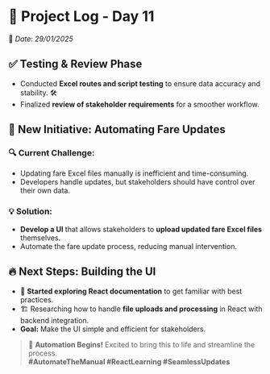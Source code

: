 # 🚀 **Project Log - Day 11**  
📅 *Date: 29/01/2025*  

## ✅ **Testing & Review Phase**  
- Conducted **Excel routes and script testing** to ensure data accuracy and stability. 🛠️  
- Finalized **review of stakeholder requirements** for a smoother workflow.  

## 🎯 **New Initiative: Automating Fare Updates**  
### 🔍 **Current Challenge:**  
- Updating fare Excel files manually is inefficient and time-consuming.  
- Developers handle updates, but stakeholders should have control over their own data.  

### 💡 **Solution:**  
- **Develop a UI** that allows stakeholders to **upload updated fare Excel files** themselves.  
- Automate the fare update process, reducing manual intervention.  

## 🔥 **Next Steps: Building the UI**  
- 📖 **Started exploring React documentation** to get familiar with best practices.  
- 🏗️ Researching how to handle **file uploads and processing** in React with backend integration.  
- **Goal:** Make the UI simple and efficient for stakeholders.  

> 🚀 **Automation Begins!** Excited to bring this to life and streamline the process.  
> **#AutomateTheManual #ReactLearning #SeamlessUpdates**  
